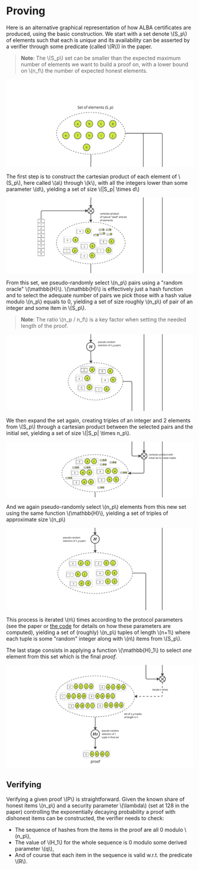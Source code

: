 # Proving

Here is an alternative graphical representation of how ALBA certificates are produced, using the basic construction. We start with a set denote \\(S_p\\) of elements such that each is _unique_ and its availability can be asserted by a verifier through some predicate (called \\(R\\)) in the paper.

> **Note**: The \\(S_p\\) set can be smaller than the expected maximum number of elements we want to build a proof on, with a lower bound on \\(n_f\\) the number of expected honest elements.

![Initial set](proving-0.jpg)

The first step is to construct the cartesian product of each element of \\(S_p\\), here called \\(a\\) through \\(k\\), with all the integers lower than some parameter \\(d\\), yielding a set of size \\(\|S_p\| \times d\\)

![Initial tupling](proving-1.jpg)

From this set, we pseudo-randomly select \\(n_p\\) pairs using a "random oracle" \\(\mathbb{H}\\). \\(\mathbb{H}\\) is effectively just a hash function and to select the adequate number of pairs we pick those with a hash value modulo \\(n_p\\) equals to 0, yielding a set of size roughly \\(n_p\\) of pair of an integer and some item in \\(S_p\\).

> **Note**: The ratio \\(n_p / n_f\\) is a key factor when setting the needed length of the proof.

![Selecting pairs](proving-2.jpg)

We then expand the set again, creating triples of an integer and 2 elements from \\(S_p\\) through a cartesian product between the selected pairs and the initial set, yielding a set of size \\(\|S_p\| \times n_p\\).

![Expanding set](proving-3.jpg)

And we again pseudo-randomly select \\(n_p\\) elements from this new set using the same function \\(\mathbb{H}\\), yielding a set of triples of approximate size \\(n_p\\)

![Selecting triples](proving-4.jpg)

This process is iterated \\(n\\) times according to the protocol parameters (see the paper or [the code](https://github.com/cardano-scaling/alba/blob/8893e4b2de2cb9d74f135ec4535fbfca6acf83d3/src/ALBA.hs#L162) for details on how these parameters are computed), yielding a set of (roughly) \\(n_p\\) tuples of length \\(n+1\\) where each tuple is some "random" integer along with \\(n\\) items from \\(S_p\\).

The last stage consists in applying a function \\(\mathbb{H}_1\\) to select _one_ element from this set which is the final _proof_.

![Selecting proof](proving-5.jpg)

## Verifying

Verifying a given proof \\(P\\) is straightforward. Given the known share of honest items \\(n_p\\) and a security parameter \\(\lambda\\) (set at 128 in the paper) controlling the exponentially decaying probability a proof with dishonest items can be constructed, the verifier needs to check:

* The sequence of hashes from the items in the proof are all 0 modulo \\(n_p\\),
* The value of \\(H_1\\) for the whole sequence is 0 modulo some derived parameter \\(q\\),
* And of course that each item in the sequence is valid w.r.t. the predicate \\(R\\).
